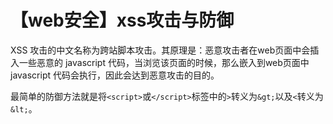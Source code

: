 # 【web安全】xss攻击与防御
XSS 攻击的中文名称为跨站脚本攻击。其原理是：恶意攻击者在web页面中会插入一些恶意的 javascript 代码，当浏览该页面的时候，那么嵌入到web页面中 javascript 代码会执行，因此会达到恶意攻击的目的。

最简单的防御方法就是将`<script>`或`</script>`标签中的`>`转义为`&gt;`以及`<`转义为`&lt;`。